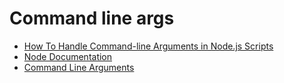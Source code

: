 # Command line args

- [How To Handle Command-line Arguments in Node.js Scripts](https://www.digitalocean.com/community/tutorials/nodejs-command-line-arguments-node-scripts)
- [Node Documentation](https://nodejs.org/docs/latest/api/process.html#processargv)
- [Command Line Arguments ](https://youtu.be/5d7eltp0-xm)